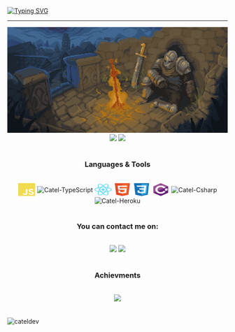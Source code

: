 [![Typing SVG](https://readme-typing-svg.herokuapp.com?font=VT323&size=32&duration=6000&color=DD6387&center=true&width=1012&lines=Hello%2C++rest+and+take+a+look+at+my+Github!++)](https://git.io/typing-svg)
<hr>

<img alignt="center" src="https://github.com/cateldev/cateldev/blob/main/img/darksouls.gif">

<div align="center">
  <img height="150em" src="https://github-readme-stats.vercel.app/api?username=cateldev&show_icons=true&theme=dracula&include_all_commits=true&count_private=true"/>
  <img height="150em" src="https://github-readme-stats.vercel.app/api/top-langs/?username=cateldev&layout=compact&langs_count=7&theme=dracula"/>
</div><br>

<div align="center"> <h3>Languages & Tools</h3> </div>
<div style="display: inline_block" align="center"><br>
  <img align="center" alt="Catel-Js" height="30" width="40" src="https://raw.githubusercontent.com/devicons/devicon/master/icons/javascript/javascript-plain.svg">
  <img align="center" alt="Catel-TypeScript" height="30" widht="40" src="https://cdn.jsdelivr.net/gh/devicons/devicon/icons/typescript/typescript-original.svg" />
  <img align="center" alt="Catel-React" height="30" width="40" src="https://raw.githubusercontent.com/devicons/devicon/master/icons/react/react-original.svg">
  <img align="center" alt="Catel-HTML" height="30" width="40" src="https://raw.githubusercontent.com/devicons/devicon/master/icons/html5/html5-original.svg">
  <img align="center" alt="Catel-CSS" height="30" width="40" src="https://raw.githubusercontent.com/devicons/devicon/master/icons/css3/css3-original.svg">
  <img align="center" alt="Catel-Csharp" height="30" width="40" src="https://raw.githubusercontent.com/devicons/devicon/master/icons/csharp/csharp-original.svg">
  <img align="center" alt="Catel-Csharp" height="30" width="40" src="https://cdn.jsdelivr.net/gh/devicons/devicon/icons/dotnetcore/dotnetcore-original.svg" />
  <img align="center" alt="Catel-Heroku" height="30" width="40" src="https://icongr.am/devicon/heroku-original-wordmark.svg?size=128&color=currentColor" />
</div><br>

<div style="display: inline_block" align="center">
  <h3> You can contact me on:</h3><br>
  <a href="https://instagram.com/catelmatt" target="_blank"><img src="https://img.shields.io/badge/-Instagram-%23E4405F?style=for-the-badge&logo=instagram&logoColor=white" target="_blank"></a>
  <a href="https://www.linkedin.com/in/matheuscatel/" target="_blank"><img src="https://img.shields.io/badge/-LinkedIn-%230077B5?style=for-the-badge&logo=linkedin&logoColor=white" target="_blank"></a>
</div>
<br>

<div align="center">
  <h3>Achievments</h3><br>
  <img src="https://github-profile-trophy.vercel.app/?username=cateldev&theme=dracula&row=2&no-bg=true&column=6&margin-w=15&margin-h=10" />
</div>
<br>
<br>

<div align="left"> <img src="https://komarev.com/ghpvc/?username=cateldev&label=Profile%20views&color=0e75b6&style=flat" alt="cateldev" /> </div>
    
    
    

